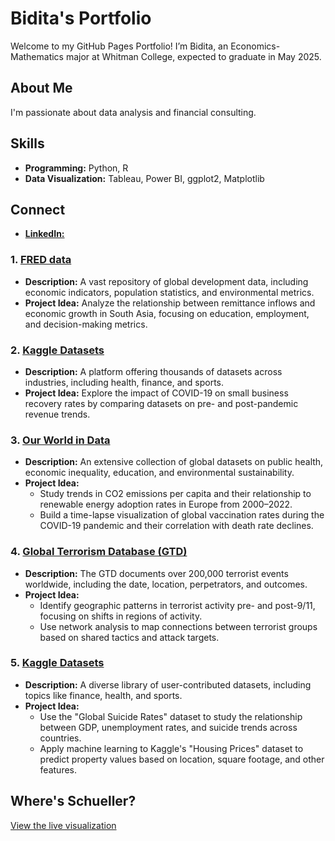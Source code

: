 # Bidita's Portfolio
Welcome to my GitHub Pages Portfolio! I’m Bidita, an Economics-Mathematics major at Whitman College, expected to graduate in May 2025.

## About Me
I'm passionate about data analysis and financial consulting.

## Skills
- **Programming:** Python, R
- **Data Visualization:** Tableau, Power BI, ggplot2, Matplotlib

## Connect
- [**LinkedIn:** ](https://www.linkedin.com/in/biditanawar/)


### 1. [FRED data](https://fred.stlouisfed.org)
- **Description:** A vast repository of global development data, including economic indicators, population statistics, and environmental metrics.
- **Project Idea:** Analyze the relationship between remittance inflows and economic growth in South Asia, focusing on education, employment, and decision-making metrics.

### 2. [Kaggle Datasets](https://www.kaggle.com/datasets)
- **Description:** A platform offering thousands of datasets across industries, including health, finance, and sports.
- **Project Idea:** Explore the impact of COVID-19 on small business recovery rates by comparing datasets on pre- and post-pandemic revenue trends.

### 3. [Our World in Data](https://ourworldindata.org/)
- **Description:** An extensive collection of global datasets on public health, economic inequality, education, and environmental sustainability.
- **Project Idea:**  
  - Study trends in CO2 emissions per capita and their relationship to renewable energy adoption rates in Europe from 2000–2022.  
  - Build a time-lapse visualization of global vaccination rates during the COVID-19 pandemic and their correlation with death rate declines.

### 4. [Global Terrorism Database (GTD)](https://www.start.umd.edu/gtd/)
- **Description:** The GTD documents over 200,000 terrorist events worldwide, including the date, location, perpetrators, and outcomes.
- **Project Idea:**  
  - Identify geographic patterns in terrorist activity pre- and post-9/11, focusing on shifts in regions of activity.  
  - Use network analysis to map connections between terrorist groups based on shared tactics and attack targets.
 
### 5. [Kaggle Datasets](https://www.kaggle.com/datasets)
- **Description:** A diverse library of user-contributed datasets, including topics like finance, health, and sports.
- **Project Idea:**  
  - Use the "Global Suicide Rates" dataset to study the relationship between GDP, unemployment rates, and suicide trends across countries.  
  - Apply machine learning to Kaggle's "Housing Prices" dataset to predict property values based on location, square footage, and other features.
  
## Where's Schueller?
[View the live visualization](https://nawabidi.github.io/wheres_schueller.html)



